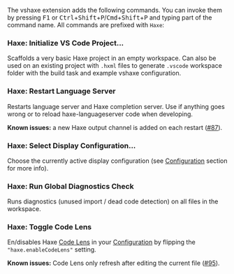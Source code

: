The vshaxe extension adds the following commands. You can invoke them by pressing <kbd>F1</kbd> or <kbd>Ctrl</kbd>+<kbd>Shift</kbd>+<kbd>P</kbd>/<kbd>Cmd</kbd>+<kbd>Shift</kbd>+<kbd>P</kbd> and
typing part of the command name. All commands are prefixed with `Haxe`:

### Haxe: Initialize VS Code Project...

Scaffolds a very basic Haxe project in an empty workspace. Can also be used on an existing project with `.hxml` files
to generate `.vscode` workspace folder with the build task and example vshaxe configuration.

### Haxe: Restart Language Server

Restarts language server and Haxe completion server. Use if anything goes wrong or to reload haxe-languageserver code
when developing.

**Known issues:** a new Haxe output channel is added on each restart ([#87](https://github.com/vshaxe/vshaxe/issues/87)).

### Haxe: Select Display Configuration...

Choose the currently active display configuration (see [Configuration](https://github.com/vshaxe/vshaxe/wiki/Configuration#display-configurations-and-display-server) section for more info).

### Haxe: Run Global Diagnostics Check

Runs diagnostics (unused import / dead code detection) on all files in the workspace.

### Haxe: Toggle Code Lens

En/disables Haxe [Code Lens](https://github.com/vshaxe/vshaxe/wiki/Code-Lens) in your [Configuration](/vshaxe/vshaxe/wiki/Configuration) by flipping the `"haxe.enableCodeLens"` setting.

**Known issues:** Code Lens only refresh after editing the current file ([#95](https://github.com/vshaxe/vshaxe/issues/95)).